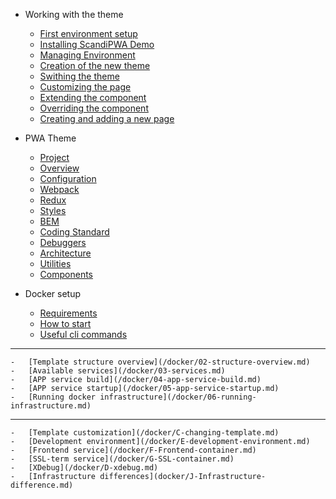 -   Working with the theme
    -   [First environment setup](/recipes/01-bring-everything-up-first.md)
    -   [Installing ScandiPWA Demo](/recipes/02-installing-scandipwa-demo.md)
    -   [Managing Environment](/recipes/03-managing-environment.md)
    -   [Creation of the new theme]()
    -   [Swithing the theme]()
    -   [Customizing the page]()
    -   [Extending the component]()
    -   [Overriding the component]()
    -   [Creating and adding a new page]()

-   PWA Theme
    -   [Project](/theme/01-Project.md)
    -   [Overview](/theme/02-Overview.md)
    -   [Configuration](/theme/03-Configuration.md)
    -   [Webpack](/theme/04-Webpack.md)
    -   [Redux](/theme/05-Redux.md)
    -   [Styles](/theme/06-Styles.md)
    -   [BEM](/theme/07-BEM.md)
    -   [Coding Standard](/theme/08-Standard.md)
    -   [Debuggers](/theme/09-Debuggers.md)
    -   [Architecture](/theme/10-Architecture.md)
    -   [Utilities](/theme/11-Utilities.md)
    -   [Components](/theme/12-Components.md)

-   Docker setup
    -   [Requirements](/docker/A-requirements.md)
    -   [How to start](/docker/01-how-to-start.md)
    -   [Useful cli commands](/docker/B-cli-commands.md)

  * * *

    -   [Template structure overview](/docker/02-structure-overview.md)
    -   [Available services](/docker/03-services.md)
    -   [APP service build](/docker/04-app-service-build.md)
    -   [APP service startup](/docker/05-app-service-startup.md)
    -   [Running docker infrastructure](/docker/06-running-infrastructure.md)

  * * *

    -   [Template customization](/docker/C-changing-template.md)
    -   [Development environment](/docker/E-development-environment.md)
    -   [Frontend service](/docker/F-Frontend-container.md)
    -   [SSL-term service](/docker/G-SSL-container.md)
    -   [XDebug](/docker/D-xdebug.md)
    -   [Infrastructure differences](docker/J-Infrastructure-difference.md)
